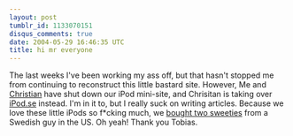 ```yaml
---
layout: post
tumblr_id: 1133070151
disqus_comments: true
date: 2004-05-29 16:46:35 UTC
title: hi mr everyone
---
```


The last weeks I've been working my ass off, but that hasn't stopped me from continuing to reconstruct this little bastard site. However, Me and <a href="http://www.24supreme.com" target="_blank">Christian</a> have shut down our iPod mini-site, and Chrisitan is taking over <a href="http://www.ipod.se/" target="_blank">iPod.se</a> instead. I'm in it to, but I really suck on writing articles. Because we love these little iPods so f*cking much, we <a href="/rp14/photo/misc/040529_-_iPod_Mini/">bought two sweeties</a> from a Swedish guy in the US. Oh yeah! Thank you Tobias.
